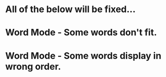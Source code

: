 # All of the below will be fixed...

# Word Mode - Some words don't fit.
# Word Mode - Some words display in wrong order.
